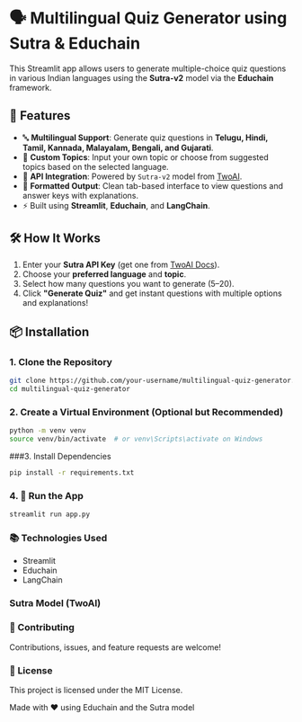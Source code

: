 # 🗣️ Multilingual Quiz Generator using Sutra & Educhain

This Streamlit app allows users to generate multiple-choice quiz questions in various Indian languages using the **Sutra-v2** model via the **Educhain** framework.

## 🌟 Features

- 🔤 **Multilingual Support**: Generate quiz questions in **Telugu, Hindi, Tamil, Kannada, Malayalam, Bengali, and Gujarati**.
- 🧠 **Custom Topics**: Input your own topic or choose from suggested topics based on the selected language.
- 🔐 **API Integration**: Powered by `Sutra-v2` model from [TwoAI](https://docs.two.ai).
- 📑 **Formatted Output**: Clean tab-based interface to view questions and answer keys with explanations.
- ⚡ Built using **Streamlit**, **Educhain**, and **LangChain**.

## 🛠️ How It Works

1. Enter your **Sutra API Key** (get one from [TwoAI Docs](https://docs.two.ai)).
2. Choose your **preferred language** and **topic**.
3. Select how many questions you want to generate (5–20).
4. Click **"Generate Quiz"** and get instant questions with multiple options and explanations!

## 📦 Installation

### 1. Clone the Repository

```bash
git clone https://github.com/your-username/multilingual-quiz-generator.git
cd multilingual-quiz-generator
```

### 2. Create a Virtual Environment (Optional but Recommended)
```bash
python -m venv venv
source venv/bin/activate  # or venv\Scripts\activate on Windows
```

###3. Install Dependencies
```bash
pip install -r requirements.txt
```

### 4. 🚀 Run the App
```bash
streamlit run app.py
```

### 📚 Technologies Used
- Streamlit
- Educhain
- LangChain

### Sutra Model (TwoAI)

### 🤝 Contributing
Contributions, issues, and feature requests are welcome!

### 📄 License
This project is licensed under the MIT License.

Made with ❤️ using Educhain and the Sutra model
